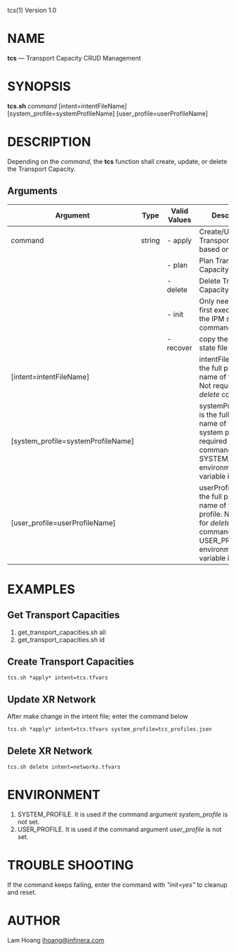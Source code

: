 tcs(1) Version 1.0 

NAME
====

**tcs** — Transport Capacity CRUD Management

SYNOPSIS
========

**tcs.sh** *command* [intent=intentFileName] [system_profile=systemProfileName] [user_profile=userProfileName] 


DESCRIPTION
===========

Depending on the *command*, the **tcs** function shall create, update, or delete the Transport Capacity.


Arguments
-------

| Argument         |  Type     | Valid Values      | Description                   |
|------------------|-----------|-------------------|-------------------------------|
| command          |  string   | - apply          | Create/Update Transport Capacity based on the intent               |
|                  |           | - plan          | Plan Transport Capacity               |
|                  |           | - delete          | Delete Transport Capacity               |
|                  |           | - init            | Only need at the first execution of the IPM service commands      |
|                  |           | - recover         | copy the saved TF state file back.      |
| [intent=intentFileName] |           |            | intentFileName is the full path file name of the intent. Not required for *delete* command      |
| [system_profile=systemProfileName] |   |         | systemProfileName is the full path file name of the system profile. No required for *delete* command or if the SYSTEM_PROFILE environment variable is set.    |
| [user_profile=userProfileName] |   |         | userProfileName is the full path file name of the user profile. No required for *delete* command or if the USER_PROFILE environment variable is set.    |

EXAMPLES
===========

Get Transport Capacities
------

1. get_transport_capacities.sh all
2. get_transport_capacities.sh id

Create Transport Capacities
------
```
tcs.sh *apply* intent=tcs.tfvars
```
Update XR Network
------
After make change in the intent file; enter the command below
```
tcs.sh *apply* intent=tcs.tfvars system_profile=tcs_profiles.json
```
Delete XR Network
-----
```
tcs.sh delete intent=networks.tfvars
```
ENVIRONMENT
===========

1. SYSTEM_PROFILE. It is used if the command argument *system_profile* is not set.
2. USER_PROFILE. It is used if the command argument *user_profile* is not set.


TROUBLE SHOOTING
====

If the command keeps failing, enter the command with *"init=yes"* to cleanup and reset.

AUTHOR
======

Lam Hoang <lhoang@infinera.com>